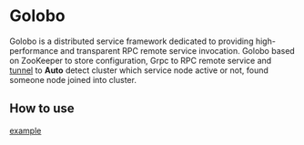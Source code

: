 # Golobo
Golobo is a distributed service framework dedicated to providing high-performance and transparent RPC remote service invocation. Golobo based on ZooKeeper to store configuration, Grpc to RPC remote service and <a href="https://github.com/amamina/tunnel">tunnel</a> to **Auto** detect cluster which service node active or not, found someone node joined into cluster.
## How to use
 <a href="https://github.com/amamina/golobo/tree/master/example">example</a>
